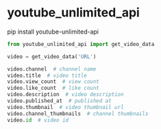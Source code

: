 # youtube_unlimited_api

pip install youtube-unlimited-api

```python
from youtube_unlimited_api import get_video_data

video = get_video_data('URL')

video.channel  # channel name
video.title  # video title
video.view_count  # view count
video.like_count  # like count
video.description  # video description
video.published_at  # published at
video.thumbnail  # video thumbnail url
video.channel_thumbnails  # channel thumbnails
video.id  # video id
```
